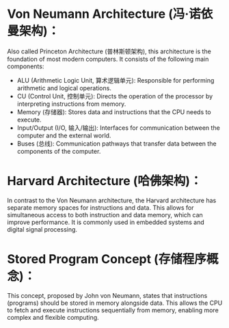 # Von Neumann Architecture (冯·诺依曼架构)：
Also called Princeton Architecture (普林斯顿架构), this architecture is the foundation of most modern computers. It consists of the following main components:
- ALU (Arithmetic Logic Unit, 算术逻辑单元): Responsible for performing arithmetic and logical operations.
- CU (Control Unit, 控制单元): Directs the operation of the processor by interpreting instructions from memory.
- Memory (存储器): Stores data and instructions that the CPU needs to execute.
- Input/Output (I/O, 输入/输出): Interfaces for communication between the computer and the external world.
- Buses (总线): Communication pathways that transfer data between the components of the computer.
# Harvard Architecture (哈佛架构)：
In contrast to the Von Neumann architecture, the Harvard architecture has separate memory spaces for instructions and data. This allows for simultaneous access to both instruction and data memory, which can improve performance. It is commonly used in embedded systems and digital signal processing.
# Stored Program Concept (存储程序概念)：
This concept, proposed by John von Neumann, states that instructions (programs) should be stored in memory alongside data. This allows the CPU to fetch and execute instructions sequentially from memory, enabling more complex and flexible computing.